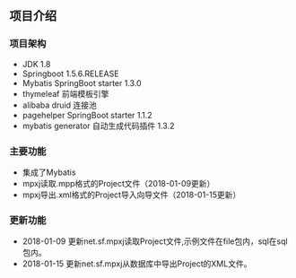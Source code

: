 ## 项目介绍

### 项目架构
* JDK 1.8
* Springboot 1.5.6.RELEASE
* Mybatis SpringBoot starter 1.3.0
* thymeleaf 前端模板引擎
* alibaba druid 连接池
* pagehelper SpringBoot starter 1.1.2
* mybatis generator 自动生成代码插件 1.3.2


### 主要功能
* 集成了Mybatis
* mpxj读取.mpp格式的Project文件（2018-01-09更新）
* mpxj导出.xml格式的Project导入向导文件（2018-01-15更新）


### 更新功能

* 2018-01-09 更新net.sf.mpxj读取Project文件,示例文件在file包内，sql在sql包内。
* 2018-01-15 更新net.sf.mpxj从数据库中导出Project的XML文件。



